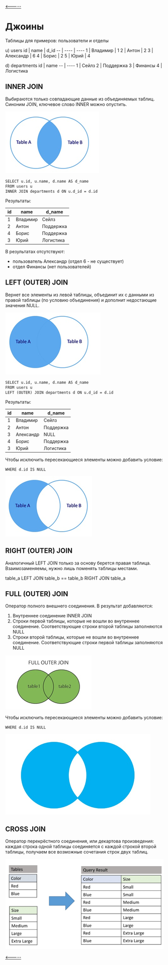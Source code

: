 [<-----](https://github.com/s1tcomsfan/knowledge_warehouse/blob/main/databases/SQL/contents.md)

# Джоины

Таблицы для примеров: пользователи и отделы

u) users
id | name | d_id
-- | ---- | ----
1 | Владимир | 1
2 | Антон | 2
3 | Александр | 6
4 | Борис | 2
5 | Юрий | 4

d) departments
id | name
-- | ----
1 | Сейлз
2 | Поддержка
3 | Финансы
4 | Логистика

## INNER JOIN

Выбираются только совпадающие данные из объединяемых таблиц. Синоним JOIN, ключевое слово INNER можно опустить.

![Inner Join](img/inner_join.jpg)

```
SELECT u.id, u.name, d.name AS d_name
FROM users u
INNER JOIN departments d ON u.d_id = d.id
```

Результаты:

id | name | d_name
-- | ---- | ------
1 | Владимир | Сейлз
2 | Антон | Поддержка
4 | Борис | Поддержка
3 | Юрий | Логистика

В результатах отсутствуют:
- пользователь Александр (отдел 6 - не существует)
- отдел Финансы (нет пользователей)

## LEFT (OUTER) JOIN

Вернет все элементы из левой таблицы, объединит их с данными из правой таблицы (по условию объединения) и дополнит недостающие значения NULL.

![Left Join](img/left_join.jpg)

```
SELECT u.id, u.name, d.name AS d_name
FROM users u
LEFT (OUTER) JOIN departments d ON u.d_id = d.id
```

Результаты:

id | name | d_name
-- | ---- | ------
1 | Владимир | Сейлз
2 | Антон | Поддержка
3 | Александр | NULL
4 | Борис | Поддержка
3 | Юрий | Логистика

Чтобы исключить пересекающиеся элементы можно добавить условие:

```
WHERE d.id IS NULL
```

![Left Join](img/left_without_inner_join.jpg)

## RIGHT (OUTER) JOIN

Аналогичный LEFT JOIN только за основу берется правая таблица. Взаимозаменяемы, нужно лишь поменять таблицы местами. 

table_a LEFT JOIN table_b == table_b RIGHT JOIN table_a

## FULL (OUTER) JOIN

Оператор полного внешнего соединения. В результат добавляются:

1) Внутреннее соединение INNER JOIN
2) Строки первой таблицы, которые не вошли во внутреннее соединение. Соответствующие строки второй таблицы заполняются NULL
3) Строки второй таблицы, которые не вошли во внутреннее соединение. Соответствующие строки первой таблицы заполняются NULL

![Full Outer Join](img/full_outer_join.jpg)

Чтобы исключить пересекающиеся элементы можно добавить условие:

```
WHERE d.id IS NULL
```

![Full Outer Join](img/full_outer_without_inner_join.jpg)



## CROSS JOIN

Оператор перекрёстного соединения, или декартова произведения: каждая строка одной таблицы соединяется с каждой строкой второй таблицы, получаем все возможные сочетания строк двух таблиц.

![Cross Join](img/cross_join.jpg)

[<-----](https://github.com/s1tcomsfan/knowledge_warehouse/blob/main/databases/SQL/contents.md)



